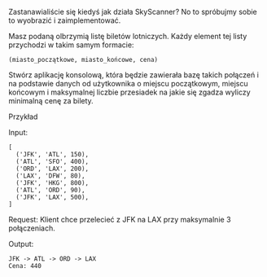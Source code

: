 Zastanawialiście się kiedyś jak działa SkyScanner? No to spróbujmy sobie to wyobrazić i zaimplementować.

Masz podaną olbrzymią listę biletów lotniczych. Każdy element tej listy przychodzi w takim samym formacie:
```
(miasto_początkowe, miasto_końcowe, cena)
```

Stwórz aplikację konsolową, która będzie zawierała bazę takich połączeń i na podstawie danych od użytkownika o miejscu początkowym, miejscu końcowym i maksymalnej liczbie przesiadek na jakie się zgadza wyliczy minimalną cenę za bilety.

Przykład

Input:
```
[
  ('JFK', 'ATL', 150),
  ('ATL', 'SFO', 400),
  ('ORD', 'LAX', 200),
  ('LAX', 'DFW', 80),
  ('JFK', 'HKG', 800),
  ('ATL', 'ORD', 90),
  ('JFK', 'LAX', 500),
]
```

Request:
Klient chce przelecieć z JFK na LAX przy maksymalnie 3 połączeniach.


Output:
```
JFK -> ATL -> ORD -> LAX
Cena: 440
```
